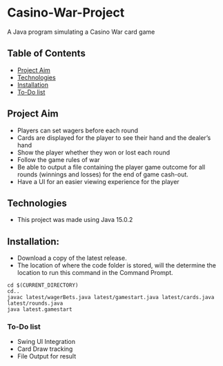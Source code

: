 # Casino-War-Project
A Java program simulating a Casino War card game

## Table of Contents
* [Project Aim](#Project-Aim)
* [Technologies](#Techonologies)
* [Installation](#Installation)
* [To-Do list](#To-Do-list)


## Project Aim
- Players can set wagers before each round
-	Cards are displayed for the player to see their hand and the dealer’s hand
-	Show the player whether they won or lost each round
-	Follow the game rules of war
-	Be able to output a file containing the player game outcome for all rounds (winnings and losses) for the end of game cash-out.
-	Have a UI for an easier viewing experience for the player

## Technologies
* This project was made using Java 15.0.2


## Installation:
* Download a copy of the latest release.
* The location of where the code folder is stored, will the determine the location to run this command in the Command Prompt.
```
cd $(CURRENT_DIRECTORY)
cd..
javac latest/wagerBets.java latest/gamestart.java latest/cards.java latest/rounds.java
java latest.gamestart
```
### To-Do list
*	Swing UI Integration
*	Card Draw tracking
*	File Output for result


